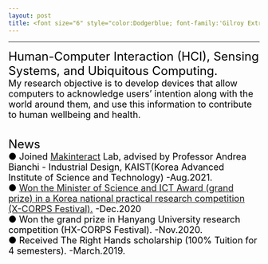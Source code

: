 ```yaml
---
layout: post
title: <font size="6" style="color:Dodgerblue; font-family:'Gilroy Extra Bold', Gilroy;"> RESEARCH INTEREST </font>
---
```

---
<font size="4em" style="color:black;"><font size="5em" style="color:black;">Human-Computer Interaction (HCI), Sensing Systems, and Ubiquitous Computing.<br></font>
My research objective is to develop devices that allow computers to acknowledge users’ intention along with the world around them, and use this information to contribute to human wellbeing and health.  </font>
<br>
<br>
<br>
<font size="4em" style="color:black;"><font size="5em" style="color:black;">News<br></font>
● Joined <a href="https://makinteract.kaist.ac.kr/">Makinteract</a> Lab, advised by Professor Andrea Bianchi - Industrial Design, KAIST(Korea Advanced Institute of Science and Technology) -Aug.2021.<br>
● <a href="http://www.newshyu.com/news/articleView.html?idxno=1001225">Won the Minister of Science and ICT Award (grand prize) in a Korea national practical research competition (X-CORPS Festival).</a> -Dec.2020<br>
● Won the grand prize in Hanyang University research competition (HX-CORPS Festival). -Nov.2020.<br>
● Received The Right Hands scholarship (100% Tuition for 4 semesters). -March.2019. <br>

<!--
Current smart devices and health monitoring devices have a limited understanding of the users (e.g., what the user is doing, how they feel) and have limited interaction (e.g., touch, typing). If they can recognize user's daily activity and emotion, these collected data over time will become a personal health record, which can be used to prevent or monitor diseases. Also, this understanding of the user will enable various interactions (\emph{e.g.}, mood therapy, medication intake notification, overall home care). Therefore, I am aspired to enhance input on computing devices by developing and implementing smart sensing systems for them, to augment human health and wellbeing.

To do this, I will 1) explore methods to deploy bio-signals as input to smart devices through implementing novel sensing techniques (\emph{e.g.} radio frequency (RF) signal, laser) and leveraging machine learning. Then, analyze this information to use them for user recognition (\textit{e.g.}, activity, emotion) and interaction. My former research utilizing wearable electromechanical sensors and bio-signal sensors to solicit information on and around the body would serve as a starting point. I believe this approach has the potential to benefit people ubiquitously since bio-signals from humans mostly have a similar form regardless of skin color or the language they speak. Also, in detecting user status -particularly emotional state- they tell the direct and "true" state of the user unlike other methods (\emph{e.g.}, visual-based facial expression data, voice) can be faked. Furthermore, I would like to 2) unlock methods to push the limit of single sensors and deploy ultra-sparse sensors. This will enable devices to become truly ubiquitous without the ubiquity of sensors, which can be applied to various uses such as recognizing people's everyday activity in a broad range, and community health sensing.
-->
